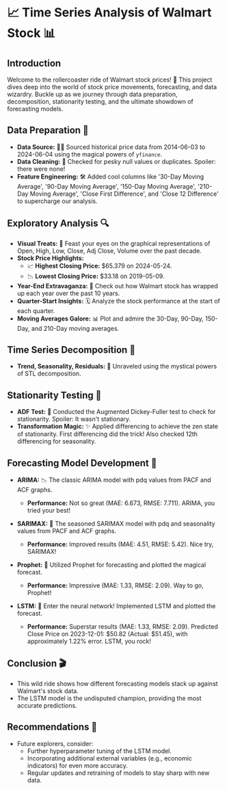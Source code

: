# 📈 Time Series Analysis of Walmart Stock 📊

## Introduction
Welcome to the rollercoaster ride of Walmart stock prices! 🎢 This project dives deep into the world of stock price movements, forecasting, and data wizardry. Buckle up as we journey through data preparation, decomposition, stationarity testing, and the ultimate showdown of forecasting models.

## Data Preparation 🧹
- **Data Source:** 🕵️‍♂️ Sourced historical price data from 2014-06-03 to 2024-06-04 using the magical powers of `yfinance`.
- **Data Cleaning:** 🧼 Checked for pesky null values or duplicates. Spoiler: there were none!
- **Feature Engineering:** 🛠️ Added cool columns like '30-Day Moving Average', '90-Day Moving Average', '150-Day Moving Average', '210-Day Moving Average', 'Close First Difference', and 'Close 12 Difference' to supercharge our analysis.

## Exploratory Analysis 🔍
- **Visual Treats:** 🎨 Feast your eyes on the graphical representations of Open, High, Low, Close, Adj Close, Volume over the past decade.
- **Stock Price Highlights:**
  - 📈 **Highest Closing Price:** $65.379 on 2024-05-24.
  - 📉 **Lowest Closing Price:** $33.18 on 2019-05-09.
- **Year-End Extravaganza:** 🎉 Check out how Walmart stock has wrapped up each year over the past 10 years.
- **Quarter-Start Insights:** 🗓️ Analyze the stock performance at the start of each quarter.
- **Moving Averages Galore:** 📊 Plot and admire the 30-Day, 90-Day, 150-Day, and 210-Day moving averages.

## Time Series Decomposition 🔬
- **Trend, Seasonality, Residuals:** 🧩 Unraveled using the mystical powers of STL decomposition.

## Stationarity Testing 🧪
- **ADF Test:** 📝 Conducted the Augmented Dickey-Fuller test to check for stationarity. Spoiler: It wasn't stationary.
- **Transformation Magic:** ✨ Applied differencing to achieve the zen state of stationarity. First differencing did the trick! Also checked 12th differencing for seasonality.

## Forecasting Model Development 🧠
- **ARIMA:** 📉 The classic ARIMA model with pdq values from PACF and ACF graphs.
  - **Performance:** Not so great (MAE: 6.673, RMSE: 7.711). ARIMA, you tried your best!

- **SARIMAX:** 🔄 The seasoned SARIMAX model with pdq and seasonality values from PACF and ACF graphs.
  - **Performance:** Improved results (MAE: 4.51, RMSE: 5.42). Nice try, SARIMAX!

- **Prophet:** 🔮 Utilized Prophet for forecasting and plotted the magical forecast.
  - **Performance:** Impressive (MAE: 1.33, RMSE: 2.09). Way to go, Prophet!

- **LSTM:** 🤖 Enter the neural network! Implemented LSTM and plotted the forecast.
  - **Performance:** Superstar results (MAE: 1.33, RMSE: 2.09). Predicted Close Price on 2023-12-01: $50.82 (Actual: $51.45), with approximately 1.22% error. LSTM, you rock!

## Conclusion 🎬
- This wild ride shows how different forecasting models stack up against Walmart's stock data.
- The LSTM model is the undisputed champion, providing the most accurate predictions.

## Recommendations 🔮
- Future explorers, consider:
  - Further hyperparameter tuning of the LSTM model.
  - Incorporating additional external variables (e.g., economic indicators) for even more accuracy.
  - Regular updates and retraining of models to stay sharp with new data.
